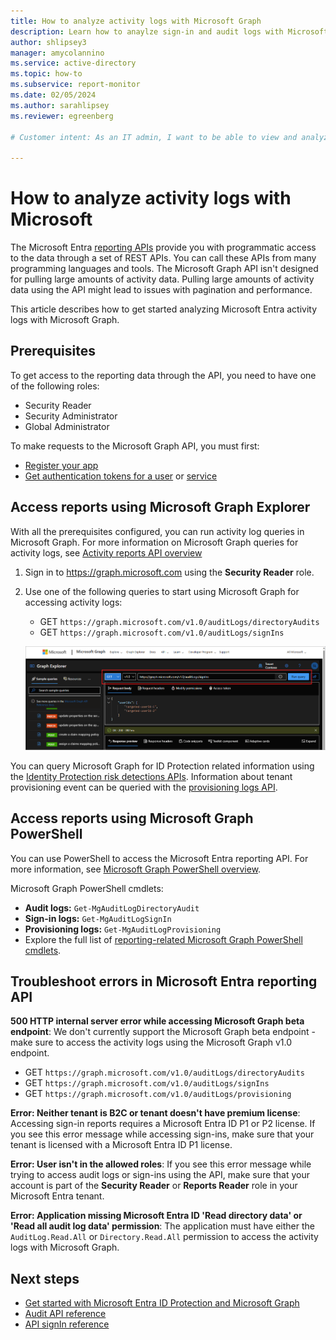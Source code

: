 ```yaml
---
title: How to analyze activity logs with Microsoft Graph
description: Learn how to anaylze sign-in and audit logs with Microsoft Graph
author: shlipsey3
manager: amycolannino
ms.service: active-directory
ms.topic: how-to
ms.subservice: report-monitor
ms.date: 02/05/2024
ms.author: sarahlipsey
ms.reviewer: egreenberg

# Customer intent: As an IT admin, I want to be able to view and analyze sign-in and audit logs with the Microsoft Graph API so I can monitor and troubleshoot user activity in my organization programmatically.

---
```

# How to analyze activity logs with Microsoft

The Microsoft Entra [reporting APIs](/graph/api/resources/azure-ad-auditlog-overview) provide you with programmatic access to the data through a set of REST APIs. You can call these APIs from many programming languages and tools. The Microsoft Graph API isn't designed for pulling large amounts of activity data. Pulling large amounts of activity data using the API might lead to issues with pagination and performance.

This article describes how to get started analyzing Microsoft Entra activity logs with Microsoft Graph.

## Prerequisites

To get access to the reporting data through the API, you need to have one of the following roles:

- Security Reader
- Security Administrator
- Global Administrator

To make requests to the Microsoft Graph API, you must first:

- [Register your app](/graph/auth-register-app-v2)
- [Get authentication tokens for a user](/graph/auth-v2-user) or [service](/graph/auth-v2-service)

## Access reports using Microsoft Graph Explorer

With all the prerequisites configured, you can run activity log queries in Microsoft Graph. For more information on Microsoft Graph queries for activity logs, see [Activity reports API overview](/graph/api/resources/azure-ad-auditlog-overview)

1. Sign in to https://graph.microsoft.com using the **Security Reader** role.

1. Use one of the following queries to start using Microsoft Graph for accessing activity logs:
    - GET `https://graph.microsoft.com/v1.0/auditLogs/directoryAudits`
    - GET `https://graph.microsoft.com/v1.0/auditLogs/signIns`

    ![Screenshot of an activity log GET query in Microsoft Graph.](media/howto-configure-prerequisites-for-reporting-api/graph-sample-get-query.png)

You can query Microsoft Graph for ID Protection related information using the [Identity Protection risk detections APIs](/graph/api/resources/identityprotection-overview). Information about tenant provisioning event can be queried with the [provisioning logs API](/graph/api/resources/provisioningobjectsummary).

## Access reports using Microsoft Graph PowerShell

You can use PowerShell to access the Microsoft Entra reporting API. For more information, see [Microsoft Graph PowerShell overview](/powershell/microsoftgraph/overview).

Microsoft Graph PowerShell cmdlets:

- **Audit logs:** `Get-MgAuditLogDirectoryAudit`
- **Sign-in logs:** `Get-MgAuditLogSignIn`
- **Provisioning logs:** `Get-MgAuditLogProvisioning`
- Explore the full list of [reporting-related Microsoft Graph PowerShell cmdlets](/powershell/module/microsoft.graph.reports/).


## Troubleshoot errors in Microsoft Entra reporting API
<a name='troubleshoot-errors-in-azure-active-directory-reporting-api'></a>

**500 HTTP internal server error while accessing Microsoft Graph beta endpoint**: We don't currently support the Microsoft Graph beta endpoint - make sure to access the activity logs using the Microsoft Graph v1.0 endpoint.

- GET `https://graph.microsoft.com/v1.0/auditLogs/directoryAudits`
- GET `https://graph.microsoft.com/v1.0/auditLogs/signIns`
- GET `https://graph.microsoft.com/v1.0/auditLogs/provisioning`

**Error: Neither tenant is B2C or tenant doesn't have premium license**: Accessing sign-in reports requires a Microsoft Entra ID P1 or P2 license. If you see this error message while accessing sign-ins, make sure that your tenant is licensed with a Microsoft Entra ID P1 license.

**Error: User isn't in the allowed roles**: If you see this error message while trying to access audit logs or sign-ins using the API, make sure that your account is part of the **Security Reader** or **Reports Reader** role in your Microsoft Entra tenant.

**Error: Application missing Microsoft Entra ID 'Read directory data' or 'Read all audit log data' permission**: The application must have either the `AuditLog.Read.All` or `Directory.Read.All` permission to access the activity logs with Microsoft Graph.

## Next steps

- [Get started with Microsoft Entra ID Protection and Microsoft Graph](../../id-protection/howto-identity-protection-graph-api.md)
- [Audit API reference](/graph/api/resources/directoryaudit)
- [API signIn reference](/graph/api/resources/signin)